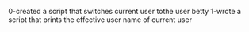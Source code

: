 0-created a script that switches current user tothe user betty
1-wrote a script that prints the effective user name of current user 
